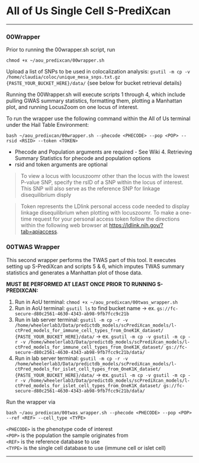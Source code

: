 # All of Us Single Cell S-PrediXcan
***
### 00Wrapper
Prior to running the 00wrapper.sh script, run
```
chmod +x ~/aou_predixcan/00wrapper.sh
```

Upload a list of SNPs to be used in colocalization analysis: `gsutil -m cp -v /home/claudia/coloc/unique_mesa_snps.txt.gz {PASTE_YOUR_BUCKET_HERE}/data/` {see below for bucket retrieval details}

Running the 00Wrapper.sh will execute scripts 1 through 4, which include pulling GWAS summary statistics, formatting them, plotting a Manhattan plot, and running LocusZoom on one locus of interest.

To run the wrapper use the following command within the All of Us terminal under the Hail Table Environment:
```
bash ~/aou_predixcan/00wrapper.sh --phecode <PHECODE> --pop <POP> --rsid <RSID> --token <TOKEN>
```

- Phecode and Population arguments are required - See Wiki 4. Retrieving Summary Statistics for phecode and population options
- rsid and token arguments are optional
> To view a locus with locuszoomr other than the locus with the lowest P-value SNP, specify the rsID of a SNP within the locus of interest. This SNP will also serve as the reference SNP for linkage disequilibrium disply

> Token represents the LDlink personal access code needed to display linkage disequilibrium when plotting with locuszoomr. To make a one-time request for your personal access token follow the directions within the following web browser at https://ldlink.nih.gov/?tab=apiaccess.

### 00TWAS Wrapper
This second wrapper performs the TWAS part of this tool. It executes setting up S-PrediXcan and scripts 5 & 6, which imputes TWAS summary statistics and generates a Manhattan plot of those data.

**MUST BE PERFORMED AT LEAST ONCE PRIOR TO RUNNING S-PREDIXCAN:**
1. Run in AoU terminal: `chmod +x ~/aou_predixcan/00twas_wrapper.sh`
2. Run in AoU terminal: `gsutil ls` to find bucket name -> ex. `gs://fc-secure-d80c2561-4630-4343-ab98-9fb7fcc9c21b`
3. Run in lab server terminal: `gsutil -m cp -r -v /home/wheelerlab3/Data/predictdb_models/scPrediXcan_models/l-ctPred_models_for_immune_cell_types_from_OneK1K_dataset/ {PASTE_YOUR_BUCKET_HERE}/data/` -> ex. `gsutil -m cp -v gsutil -m cp -r -v /home/wheelerlab3/Data/predictdb_models/scPrediXcan_models/l-ctPred_models_for_immune_cell_types_from_OneK1K_dataset/ gs://fc-secure-d80c2561-4630-4343-ab98-9fb7fcc9c21b/data/`
4. Run in lab server terminal: `gsutil -m cp -r -v /home/wheelerlab3/Data/predictdb_models/scPrediXcan_models/l-ctPred_models_for_islet_cell_types_from_OneK1K_dataset/ {PASTE_YOUR_BUCKET_HERE}/data/` -> ex. `gsutil -m cp -v gsutil -m cp -r -v /home/wheelerlab3/Data/predictdb_models/scPrediXcan_models/l-ctPred_models_for_islet_cell_types_from_OneK1K_dataset/ gs://fc-secure-d80c2561-4630-4343-ab98-9fb7fcc9c21b/data/`

Run the wrapper via
```
bash ~/aou_predixcan/00twas_wrapper.sh --phecode <PHECODE> --pop <POP> --ref <REF> --cell_type <TYPE>
```

`<PHECODE>` is the phenotype code of interest  
`<POP>` is the population the sample originates from  
`<REF>` is the reference database to use  
`<TYPE>` is the single cell database to use (immune cell or islet cell)
***
